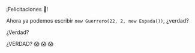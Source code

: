 ¡Felicitaciones :tada:! 

Ahora ya podemos escribir `new Guerrero(22, 2, new Espada())`, ¿verdad?

¿Verdad?

¿VERDAD? :scream: :scream: :scream:
